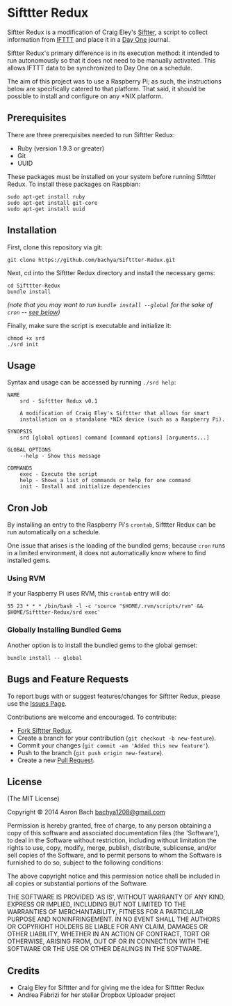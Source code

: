 Sifttter Redux
==============

Siftter Redux is a modification of Craig Eley's [Siftter](http://gist.github.com/craigeley/8301817 "Siftter"), a script to collect information from [IFTTT](http://www.ifttt.com "IFTTT") and place it in a [Day One](http://dayoneapp.com, "Day One") journal. 

Siftter Redux's primary difference is in its execution method: it intended to run autonomously so that it does not need to be manually activated. This allows IFTTT data to be synchronized to Day One on a schedule.

The aim of this project was to use a Raspberry Pi; as such, the instructions below are specifically catered to that platform. That said, it should be possible to install and configure on any *NIX platform.

## Prerequisites

There are three prerequisites needed to run Sifttter Redux:

* Ruby (version 1.9.3 or greater)
* Git
* UUID

These packages must be installed on your system before running Sifttter Redux. To install these packages on Raspbian:

```
sudo apt-get install ruby
sudo apt-get install git-core
sudo apt-get install uuid
```

## Installation

First, clone this repository via git:

```
git clone https://github.com/bachya/Sifttter-Redux.git
```

Next, cd into the Sifttter Redux directory and install the necessary gems:

```
cd Sifttter-Redux
bundle install
```

*(note that you may want to run `bundle install --global` for the sake of `cron` -- [see below](#cron-job))*

Finally, make sure the script is executable and initialize it:

```
chmod +x srd
./srd init
```

## Usage

Syntax and usage can be accessed by running `./srd help`:

```
NAME
    srd - Sifttter Redux v0.1

    A modification of Craig Eley's Sifttter that allows for smart
    installation on a standalone *NIX device (such as a Raspberry Pi).

SYNOPSIS
    srd [global options] command [command options] [arguments...]

GLOBAL OPTIONS
    --help - Show this message

COMMANDS
    exec - Execute the script
    help - Shows a list of commands or help for one command
    init - Install and initialize dependencies
```

## Cron Job

By installing an entry to the Raspberry Pi's `crontab`, Sifttter Redux can be run automatically on a schedule.

One issue that arises is the loading of the bundled gems; because `cron` runs in a limited environment, it does not automatically know where to find installed gems.

### Using RVM

If your Raspberry Pi uses RVM, this `crontab` entry will do:

```
55 23 * * * /bin/bash -l -c 'source "$HOME/.rvm/scripts/rvm" && $HOME/Sifttter-Redux/srd exec'
```

### Globally Installing Bundled Gems

Another option is to install the bundled gems to the global gemset:

```
bundle install -- global
```

## Bugs and Feature Requests

To report bugs with or suggest features/changes for Sifttter Redux, please use the [Issues Page](http://github.com/bachya/Sifttter-Redux/issues).

Contributions are welcome and encouraged. To contribute:

* [Fork Sifttter Redux](http://github.com/bachya/Sifttter-Redux/fork).
* Create a branch for your contribution (`git checkout -b new-feature`).
* Commit your changes (`git commit -am 'Added this new feature'`).
* Push to the branch (`git push origin new-feature`).
* Create a new [Pull Request](http://github.com/bachya/Sifttter-Redux/compare/).

## License

(The MIT License)

Copyright © 2014 Aaron Bach <bachya1208@gmail.com>

Permission is hereby granted, free of charge, to any person obtaining a copy of this software and associated documentation files (the 'Software'), to deal in the Software without restriction, including without limitation the rights to use, copy, modify, merge, publish, distribute, sublicense, and/or sell copies of the Software, and to permit persons to whom the Software is furnished to do so, subject to the following conditions:

The above copyright notice and this permission notice shall be included in all copies or substantial portions of the Software.

THE SOFTWARE IS PROVIDED 'AS IS', WITHOUT WARRANTY OF ANY KIND, EXPRESS OR IMPLIED, INCLUDING BUT NOT LIMITED TO THE WARRANTIES OF MERCHANTABILITY, FITNESS FOR A PARTICULAR PURPOSE AND NONINFRINGEMENT. IN NO EVENT SHALL THE AUTHORS OR COPYRIGHT HOLDERS BE LIABLE FOR ANY CLAIM, DAMAGES OR OTHER LIABILITY, WHETHER IN AN ACTION OF CONTRACT, TORT OR OTHERWISE, ARISING FROM, OUT OF OR IN CONNECTION WITH THE SOFTWARE OR THE USE OR OTHER DEALINGS IN THE SOFTWARE.

## Credits

* Craig Eley for Sifttter and for giving me the idea for Sifttter Redux
* Andrea Fabrizi for her stellar Dropbox Uploader project